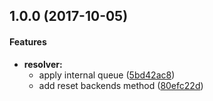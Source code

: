 <a name="1.0.0"></a>
## 1.0.0 (2017-10-05)


#### Features

* **resolver:**
  * apply internal queue ([5bd42ac8](git+https://github.com/hekike/cueball-resolver.git/commit/5bd42ac8))
  * add reset backends method ([80efc22d](git+https://github.com/hekike/cueball-resolver.git/commit/80efc22d))


